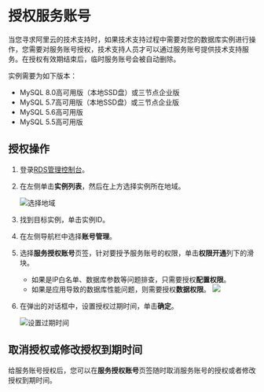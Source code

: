 # 授权服务账号

当您寻求阿里云的技术支持时，如果技术支持过程中需要对您的数据库实例进行操作，您需要对服务账号授权，技术支持人员才可以通过服务账号提供技术支持服务。在授权有效期结束后，临时服务账号会被自动删除。

实例需要为如下版本：

-   MySQL 8.0高可用版（本地SSD盘）或三节点企业版
-   MySQL 5.7高可用版（本地SSD盘）或三节点企业版
-   MySQL 5.6高可用版
-   MySQL 5.5高可用版

## 授权操作

1.  登录[RDS管理控制台](https://rds.console.aliyun.com/)。

2.  在左侧单击**实例列表**，然后在上方选择实例所在地域。

    ![选择地域](https://static-aliyun-doc.oss-accelerate.aliyuncs.com/assets/img/zh-CN/3074469951/p36543.png)

3.  找到目标实例，单击实例ID。

4.  在左侧导航栏中选择**账号管理**。

5.  选择**服务授权账号**页签，针对要授予服务账号的权限，单击**权限开通**列下的滑块。

    -   如果是IP白名单、数据库参数等问题排查，只需要授权**配置权限**。
    -   如果是应用导致的数据库性能问题，则需要授权**数据权限**。
    ![](https://static-aliyun-doc.oss-accelerate.aliyuncs.com/assets/img/zh-CN/9526037061/p4170.png)

6.  在弹出的对话框中，设置授权过期时间，单击**确定**。

    ![设置过期时间](https://static-aliyun-doc.oss-accelerate.aliyuncs.com/assets/img/zh-CN/0277559951/p4171.png)


## 取消授权或修改授权到期时间

给服务账号授权后，您可以在**服务授权账号**页签随时取消服务账号的授权或者修改授权到期时间。

